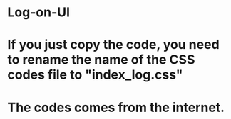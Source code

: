 # Log-on-UI
# If you just copy the code, you need to rename the name of the CSS codes file to "index_log.css"
# The codes comes from the internet.
